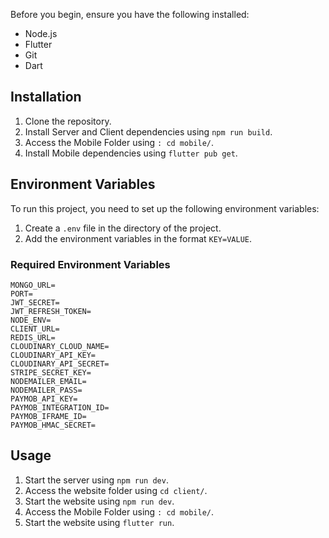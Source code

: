 Before you begin, ensure you have the following installed:

- Node.js
- Flutter
- Git
- Dart

## Installation

1. Clone the repository.
2. Install Server and Client dependencies using `npm run build`.
3. Access the Mobile Folder using `: cd mobile/`.
4. Install Mobile dependencies using `flutter pub get`.

## Environment Variables

To run this project, you need to set up the following environment variables:

1. Create a `.env` file in the directory of the project.
2. Add the environment variables in the format `KEY=VALUE`.

### Required Environment Variables

```plaintext
MONGO_URL=
PORT=
JWT_SECRET=
JWT_REFRESH_TOKEN=
NODE_ENV=
CLIENT_URL= 
REDIS_URL=
CLOUDINARY_CLOUD_NAME=
CLOUDINARY_API_KEY=
CLOUDINARY_API_SECRET=
STRIPE_SECRET_KEY=
NODEMAILER_EMAIL=
NODEMAILER_PASS=
PAYMOB_API_KEY=
PAYMOB_INTEGRATION_ID=
PAYMOB_IFRAME_ID=
PAYMOB_HMAC_SECRET=
```

## Usage

1. Start the server using `npm run dev`.
2. Access the website folder using `cd client/`.
3. Start the website using `npm run dev`.
4. Access the Mobile Folder using `: cd mobile/`.
5. Start the website using `flutter run`.
